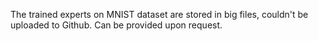 The trained experts on MNIST dataset are stored in big files, couldn't be uploaded to Github. Can be provided upon request.
